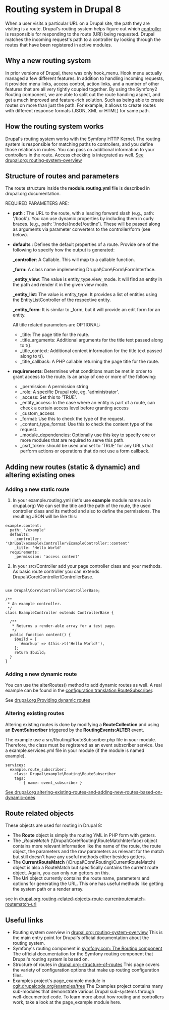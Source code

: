 # Routing system in Drupal 8

When a user visits a particular URL on a Drupal site, the path they are visiting is a route. 
Drupal's routing system helps figure out which [controller][1] is responsible for responding to the route (URI) being requested. 
Drupal matches the incoming request's path to a controller by looking through the routes that have been registered in active modules.

## Why a new routing system

In prior versions of Drupal, there was only hook_menu. Hook menu actually managed a few different features.
In addition to handling incoming requests, it provided menu links, access control, action links, and a number of other features that are all very tightly coupled together.
By using the Symfony2 Routing component, we are able to split out the route handling aspect, and get a much improved and feature-rich solution.
Such as being able to create routes on more than just the path.
For example, it allows to create routes with different response formats (JSON, XML or HTML) for same path.


## How the routing system works

Drupal's routing system works with the Symfony HTTP Kernel. 
The routing system is responsible for matching paths to controllers, and you define those relations in routes.
You can pass on additional information to your controllers in the route. Access checking is integrated as well.
[See drupal.org: routing-system-overview][5]

## Structure of routes and parameters

The route structure inside the **module.routing.yml** file is described in drupal.org documentation.

REQUIRED PARAMETERS ARE:

* **path** : The URL to the route, with a leading forward slash (e.g., path: '/book'). You can use dynamic properties by including them in curly braces. (e.g., path: '/node/{node}/outline'). These will be passed along as arguments via parameter converters to the controller/form (see below).
* **defaults** : Defines the default properties of a route. Provide one of the following to specify how the output is generated:

    **_controller**: A Callable. This will map to a callable function.

    **_form:** A class name implementing Drupal\Core\Form\FormInterface.

    **_entity_view**: The value is entity_type.view_mode. It will find an entity in the path and render it in the given view mode.

    **_entity_list**: The value is entity_type. It provides a list of entities using the EntityListController of the respective entity.

    **_entity_form**: It is similar to _form, but it will provide an edit form for an entity.

    All title related parameters are OPTIONAL:

    * _title: The page title for the route.
    * _title_arguments: Additional arguments for the title text passed along to t().
    * _title_context: Additional context information for the title text passed along to t().
    * _title_callback: A PHP callable returning the page title for the route.

* **requirements**: Determines what conditions must be met in order to grant access to the route. Is an array of one or more of the following:

    * _permission: A permission string
    * _role: A specific Drupal role, eg. 'administrator'.
    * _access: Set this to 'TRUE'.
    * _entity_access: In the case where an entity is part of a route, can check a certain access level before granting access
    * _custom_access
    * _format: Use this to check the type of the request.
    * _content_type_format: Use this to check the content type of the request.
    * _module_dependencies: Optionally use this key to specify one or more modules that are required to serve this path.
    * _csrf_token: should be used and set to 'TRUE' for any URLs that perform actions or operations that do not use a form callback.

## Adding new routes (static & dynamic) and altering existing ones


### Adding a new static route

1. In your example.routing.yml (let's use **example** module name as in drupal.org)
We can set the title and the path of the route, the used controller class and its method and also to define the permissions.
The resulting JSON will be like this:

```
example.content:
  path: '/example' 
  defaults: 
    _controller: '\Drupal\example\Controller\ExampleController::content' 
    _title: 'Hello World'
  requirements: 
    _permission: 'access content' 
```
    

2. In your src/Controller add your page controller class and your methods.
As basic route controller you can extends Drupal\Core\Controller\ControllerBase.

```namespace Drupal\example\Controller;

use Drupal\Core\Controller\ControllerBase;

/**
 * An example controller.
 */
class ExampleController extends ControllerBase {

  /**
   * Returns a render-able array for a test page.
   */
  public function content() {
    $build = [
      '#markup' => $this->t('Hello World!'),
    ];
    return $build;
  }
}
```

### Adding a new dynamic route

You can use the alterRoutes() method to add dynamic routes as well. 
A real example can be found in the [configuration translation RouteSubscriber][9].

See [drupal.org Providing dynamic routes][7]

### Altering existing routes

Altering existing routes is done by modifying a **RouteCollection** and using  an **EventSubscriber** triggered by the **RoutingEvents:ALTER** event.

The example use a src/Routing/RouteSubscriber.php file in your module.
Therefore, the class must be registered as an event subscriber service.
Use a example.services.yml file in your module (if the module is named example).
```
services:
  example.route_subscriber:
    class: Drupal\example\Routing\RouteSubscriber
    tags:
      - { name: event_subscriber }
```
[See drupal.org altering-existing-routes-and-adding-new-routes-based-on-dynamic-ones][6]

## Route related objects

These objects are used for routing in Drupal 8:

* The __Route__ object is simply the routing YML in PHP form with getters.
* The __RouteMatch_ (\Drupal\Core\Routing\RouteMatchInterface) object contains more relevant information like the name of the route, the route object, the parameters and the raw parameters as relevant for the match but still doesn't have any useful methods either besides getters.
* The __CurrentRouteMatch__ (\Drupal\Core\Routing\CurrentRouteMatch) object is also a RouteMatch but specifically contains the current route object. Again, you can only run getters on this.
* The __Url__ object currently contains the route name, parameters and options for generating the URL. This one has useful methods like getting the system path or a render array.

see in [drupal.org routing-related-objects-route-currentroutematch-routematch-url][8]


## Useful links

- Routing system overview in [drupal.org: routing-system-overview][2]
    This is the main entry point for Drupal's official documentation about the routing system.
- Symfony's routing component in [symfony.com: The Routing component ][3]
    The official documentation for the Symfony routing component that Drupal's routing system is based on.
- Structure of routes in [drupal.org: structure-of-routes][4]
    This page covers the variety of configuration options that make up routing configuration files.
- Examples project's page_example module in [cgit.drupalcode.org/examples/tree][10]
    The Examples project contains many sub-modules that demonstrate various Drupal sub-systems through well-documented code.
    To learn more about how routing and controllers work, take a look at the page_example module here.


[1]: https://symfony.com/doc/current/controller.html
[2]: https://www.drupal.org/docs/8/api/routing-system/routing-system-overview
[3]: hhttps://symfony.com/doc/current/components/routing.html
[4]: https://www.drupal.org/docs/8/api/routing-system/structure-of-routes
[5]: https://www.drupal.org/docs/8/api/routing-system/routing-system-overview
[6]: https://www.drupal.org/docs/8/api/routing-system/altering-existing-routes-and-adding-new-routes-based-on-dynamic-ones
[7]: https://www.drupal.org/node/2122201
[8]: https://www.drupal.org/docs/8/api/routing-system/routing-related-objects-route-currentroutematch-routematch-url
[9]: https://api.drupal.org/api/drupal/core%21modules%21config_translation%21src%21Routing%21RouteSubscriber.php/class/RouteSubscriber/8
[10]: http://cgit.drupalcode.org/examples/tree/
[11]: https://www.previousnext.com.au/blog/using-drupal-8s-new-route-controllers
[12]: https://befused.com/drupal/routes-controllers

